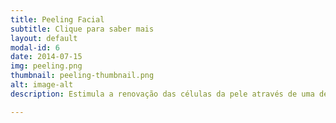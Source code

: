 ```yaml
---
title: Peeling Facial
subtitle: Clique para saber mais
layout: default
modal-id: 6
date: 2014-07-15
img: peeling.png
thumbnail: peeling-thumbnail.png
alt: image-alt
description: Estimula a renovação das células da pele através de uma descamação controlada com o uso de substâncias e ativos selecionados. O procedimento pode ser utilizado para clarear manchas e sinais resultantes da acne, além de atuar no tratamento de rugas e linhas de expressão.

---
```

